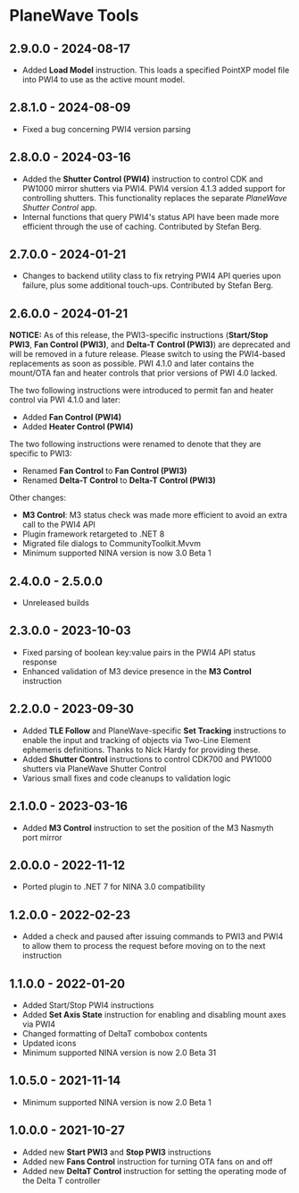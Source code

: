 ﻿# PlaneWave Tools

## 2.9.0.0 - 2024-08-17
* Added **Load Model** instruction. This loads a specified PointXP model file into PWI4 to use as the active mount model.

## 2.8.1.0 - 2024-08-09
* Fixed a bug concerning PWI4 version parsing

## 2.8.0.0 - 2024-03-16
* Added the **Shutter Control (PWI4)** instruction to control CDK and PW1000 mirror shutters via PWI4. PWI4 version 4.1.3 added support for controlling shutters. This functionality replaces the separate *PlaneWave Shutter Control* app.
* Internal functions that query PWI4's status API have been made more efficient through the use of caching. Contributed by Stefan Berg.

## 2.7.0.0 - 2024-01-21
* Changes to backend utility class to fix retrying PWI4 API queries upon failure, plus some additional touch-ups. Contributed by Stefan Berg.

## 2.6.0.0 - 2024-01-21
**NOTICE:** As of this release, the PWI3-specific instructions (**Start/Stop PWI3**, **Fan Control (PWI3)**, and **Delta-T Control (PWI3)**) are deprecated and will be removed in a future release. Please switch to using the PWI4-based replacements as soon as possible. PWI 4.1.0 and later contains the mount/OTA fan and heater controls that prior versions of PWI 4.0 lacked.

The two following instructions were introduced to permit fan and heater control via PWI 4.1.0 and later:
* Added **Fan Control (PWI4)**
* Added **Heater Control (PWI4)**

The two following instructions were renamed to denote that they are specific to PWI3:
* Renamed **Fan Control** to **Fan Control (PWI3)**
* Renamed **Delta-T Control** to **Delta-T Control (PWI3)**

Other changes:
* **M3 Control**: M3 status check was made more efficient to avoid an extra call to the PWI4 API
* Plugin framework retargeted to .NET 8
* Migrated file dialogs to CommunityToolkit.Mvvm
* Minimum supported NINA version is now 3.0 Beta 1

## 2.4.0.0 - 2.5.0.0
* Unreleased builds

## 2.3.0.0 - 2023-10-03
* Fixed parsing of boolean key:value pairs in the PWI4 API status response
* Enhanced validation of M3 device presence in the **M3 Control** instruction

## 2.2.0.0 - 2023-09-30
* Added **TLE Follow** and PlaneWave-specific **Set Tracking** instructions to enable the input and tracking of objects via Two-Line Element ephemeris definitions. Thanks to Nick Hardy for providing these.
* Added **Shutter Control** instructions to control CDK700 and PW1000 shutters via PlaneWave Shutter Control
* Various small fixes and code cleanups to validation logic

## 2.1.0.0 - 2023-03-16
* Added **M3 Control** instruction to set the position of the M3 Nasmyth port mirror

## 2.0.0.0 - 2022-11-12
* Ported plugin to .NET 7 for NINA 3.0 compatibility

## 1.2.0.0 - 2022-02-23
* Added a check and paused after issuing commands to PWI3 and PWI4 to allow them to process the request before moving on to the next instruction

## 1.1.0.0 - 2022-01-20
* Added Start/Stop PWI4 instructions
* Added **Set Axis State** instruction for enabling and disabling mount axes via PWI4
* Changed formatting of DeltaT combobox contents
* Updated icons
* Minimum supported NINA version is now 2.0 Beta 31

## 1.0.5.0 - 2021-11-14
* Minimum supported NINA version is now 2.0 Beta 1

## 1.0.0.0 - 2021-10-27
* Added new **Start PWI3** and **Stop PWI3** instructions
* Added new **Fans Control** instruction for turning OTA fans on and off
* Added new **DeltaT Control** instruction for setting the operating mode of the Delta T controller
